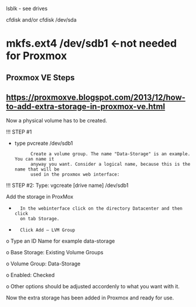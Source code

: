 lsblk - see drives

cfdisk
and/or cfdisk /dev/sda

# mkfs.ext4 /dev/sdb1        <-not needed for Proxmox

Proxmox VE Steps
--------------------
https://proxmoxve.blogspot.com/2013/12/how-to-add-extra-storage-in-proxmox-ve.html
-------------------

 Now a physical volume has to be created.



!!! STEP #1
- type pvcreate /dev/sdb1

            Create a volume group. The name "Data-Storage" is an example. You can name it 
            anyway you want. Consider a logical name, because this is the name that will be 
            used in the proxmox web interface:

!!! STEP #2:
Type: vgcreate [drive name] /dev/sdb1

Add the storage in ProxMox

 
-       In the webinterface click on the directory Datacenter and then click
        on tab Storage.

-       Click Add – LVM Group

o    Type an ID Name for example data-storage

o    Base Storage: Existing Volume Groups

o    Volume Group: Data-Storage

o    Enabled: Checked

o    Other options should be adjusted accordenly to what you want
      with it. 

Now the extra storage has been added in Proxmox and ready for use.
